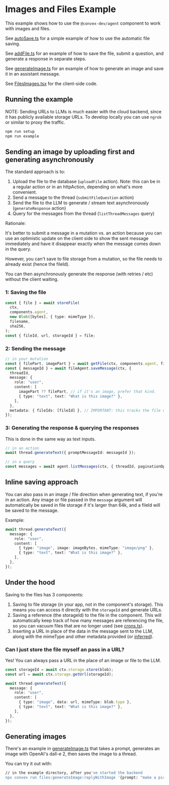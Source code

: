 # Images and Files Example

This example shows how to use the `@convex-dev/agent` component to work with
images and files.

See [autoSave.ts](./autoSave.ts) for a simple example of how to use the
automatic file saving.

See [addFile.ts](./addFile.ts) for an example of how to save the file,
submit a question, and generate a response in separate steps.

See [generateImage.ts](./generateImage.ts) for an example of how to generate an
image and save it in an assistant message.

See [FilesImages.tsx](../../ui/FilesImages.tsx) for the client-side code.

## Running the example

NOTE: Sending URLs to LLMs is much easier with the cloud backend, since it has
publicly available storage URLs. To develop locally you can use `ngrok` or
similar to proxy the traffic.

```sh
npm run setup
npm run example
```

## Sending an image by uploading first and generating asynchronously

The standard approach is to:

1. Upload the file to the database (`uploadFile` action). Note: this can be in
   a regular action or in an httpAction, depending on what's more convenient.
2. Send a message to the thread (`submitFileQuestion` action)
3. Send the file to the LLM to generate / stream text asynchronously
   (`generateResponse` action)
4. Query for the messages from the thread (`listThreadMessages` query)

Rationale:

It's better to submit a message in a mutation vs. an action because you can use
an optimistic update on the client side to show the sent message immediately and
have it disappear exactly when the message comes down in the query.

However, you can't save to file storage from a mutation, so the file needs to
already exist (hence the fileId).

You can then asynchronously generate the response (with retries / etc) without
the client waiting.

### 1: Saving the file

```ts
const { file } = await storeFile(
  ctx,
  components.agent,
  new Blob([bytes], { type: mimeType }),
  filename,
  sha256,
);
const { fileId, url, storageId } = file;
```

### 2: Sending the message

```ts
// in your mutation
const { filePart, imagePart } = await getFile(ctx, components.agent, fileId);
const { messageId } = await fileAgent.saveMessage(ctx, {
  threadId,
  message: {
    role: "user",
    content: [
      imagePart ?? filePart, // if it's an image, prefer that kind.
      { type: "text", text: "What is this image?" },
    ],
  },
  metadata: { fileIds: [fileId] }, // IMPORTANT: this tracks the file usage.
});
```

### 3: Generating the response & querying the responses

This is done in the same way as text inputs.

```ts
// in an action
await thread.generateText({ promptMessageId: messageId });
```

```ts
// in a query
const messages = await agent.listMessages(ctx, { threadId, paginationOpts });
```

## Inline saving approach

You can also pass in an image / file direction when generating text, if you're
in an action. Any image or file passed in the `message` argument will
automatically be saved in file storage if it's larger than 64k, and a fileId
will be saved to the message.

Example:

```ts
await thread.generateText({
  message: {
    role: "user",
    content: [
      { type: "image", image: imageBytes, mimeType: "image/png" },
      { type: "text", text: "What is this image?" },
    ],
  },
});
```

## Under the hood

Saving to the files has 3 components:

1. Saving to file storage (in your app, not in the component's storage).
   This means you can access it directly with the `storageId` and generate URLs.
2. Saving a reference (the storageId) to the file in the component. This will
   automatically keep track of how many messages are referencing the file, so you
   can vacuum files that are no longer used (see [crons.ts](../crons.ts)).
3. Inserting a URL in place of the data in the message sent to the LLM, along
   with the mimeType and other metadata provided
   (or [inferred](../../../src/mapping.ts#L224)).

### Can I just store the file myself an pass in a URL?

Yes! You can always pass a URL in the place of an image or file to the LLM.

```ts
const storageId = await ctx.storage.store(blob);
const url = await ctx.storage.getUrl(storageId);

await thread.generateText({
  message: {
    role: "user",
    content: [
      { type: "image", data: url, mimeType: blob.type },
      { type: "text", text: "What is this image?" },
    ],
  },
});
```

## Generating images

There's an example in [generateImage.ts](./generateImage.ts) that
takes a prompt, generates an image with OpenAI's dall-e 2, then saves the image
to a thread.

You can try it out with:

```sh
// in the example directory, after you've started the backend
npx convex run files:generateImage:replyWithImage '{prompt: "make a picture of a cat" }'
```
